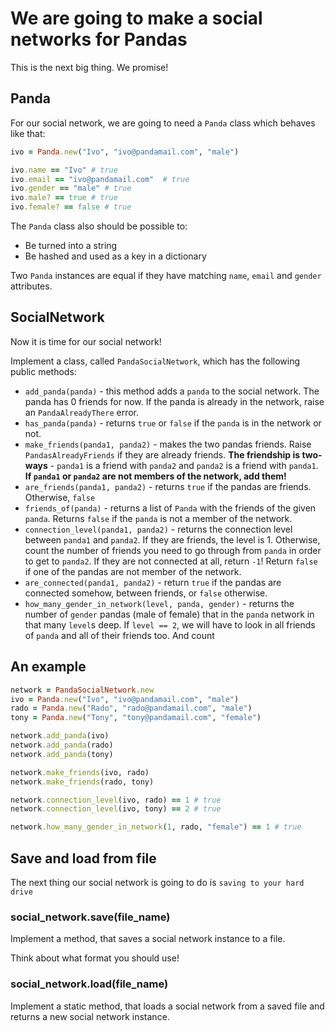 # We are going to make a social networks for Pandas

This is the next big thing. We promise!

## Panda

For our social network, we are going to need a `Panda` class which behaves like that:

```ruby
ivo = Panda.new("Ivo", "ivo@pandamail.com", "male")

ivo.name == "Ivo" # true
ivo.email == "ivo@pandamail.com"  # true
ivo.gender == "male" # true
ivo.male? == true # true
ivo.female? == false # true
```

The `Panda` class also should be possible to:

* Be turned into a string
* Be hashed and used as a key in a dictionary 

Two `Panda` instances are equal if they have matching `name`, `email` and `gender` attributes.

## SocialNetwork

Now it is time for our social network!

Implement a class, called `PandaSocialNetwork`, which has the following public methods:

* `add_panda(panda)` - this method adds a `panda` to the social network. The panda has 0 friends for now. If the panda is already in the network, raise an `PandaAlreadyThere` error.
* `has_panda(panda)` - returns `true` or `false` if the `panda` is in the network or not.
* `make_friends(panda1, panda2)` - makes the two pandas friends. Raise `PandasAlreadyFriends` if they are already friends. **The friendship is two-ways** - `panda1` is a friend with `panda2` and `panda2` is a friend with `panda1`. **If `panda1` or `panda2` are not members of the network, add them!**
* `are_friends(panda1, panda2)` - returns `true` if the pandas are friends. Otherwise, `false`
* `friends_of(panda)` - returns a list of `Panda` with the friends of the given `panda`. Returns `false` if the `panda` is not a member of the network.
* `connection_level(panda1, panda2)` - returns the connection level between `panda1` and `panda2`. If they are friends, the level is 1. Otherwise, count the number of friends you need to go through from `panda` in order to get to `panda2`. If they are not connected at all, return `-1`! Return `false` if one of the pandas are not member of the network.
* `are_connected(panda1, panda2)` - return `true` if the pandas are connected somehow, between friends, or `false` otherwise.
* `how_many_gender_in_network(level, panda, gender)` - returns the number of `gender` pandas (male of female) that in the `panda` network in that many  `level`s deep. If `level == 2`, we will have to look in all friends of `panda` and all of their friends too. And count

## An example

```ruby
network = PandaSocialNetwork.new
ivo = Panda.new("Ivo", "ivo@pandamail.com", "male")
rado = Panda.new("Rado", "rado@pandamail.com", "male")
tony = Panda.new("Tony", "tony@pandamail.com", "female")

network.add_panda(ivo)
network.add_panda(rado)
network.add_panda(tony)

network.make_friends(ivo, rado)
network.make_friends(rado, tony)

network.connection_level(ivo, rado) == 1 # true
network.connection_level(ivo, tony) == 2 # true

network.how_many_gender_in_network(1, rado, "female") == 1 # true
```


## Save and load from file

The next thing our social network is going to do is `saving to your hard drive`

### social_network.save(file_name)

Implement a method, that saves a social network instance to a file.

Think about what format you should use!

### social_network.load(file_name)

Implement a static method, that loads a social network from a saved file and returns a new social network instance.

